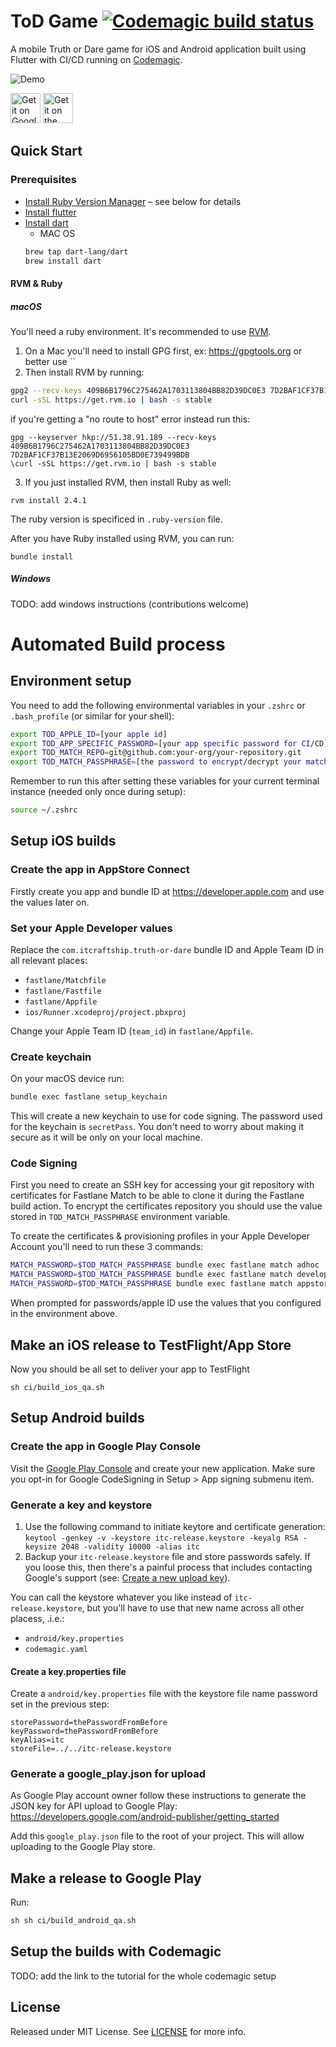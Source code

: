 # ToD Game [![Codemagic build status](https://api.codemagic.io/apps/5fc783baf7698ed212bf84b9/5fc783baf7698ed212bf84b8/status_badge.svg)](https://codemagic.io/apps/5fc783baf7698ed212bf84b9/5fc783baf7698ed212bf84b8/latest_build)

A mobile Truth or Dare game for iOS and Android application built using Flutter with CI/CD running on [Codemagic](https://codemagic.io).

![Demo](assets/images/tod_demo.gif)

<div>
  <a href='#' target='_blank'><img alt='Get it on Google Play' src='assets/images/google_play.png' height='48px'/></a>
  <a href='#' target='_blank'><img alt='Get it on the App Store' src='assets/images/app_store.png' height='48px'/></a>
</div>

## Quick Start

### Prerequisites

- [Install Ruby Version Manager](https://rvm.io/) – see below for details
- [Install flutter](https://flutter.dev/docs/get-started/install)
- [Install dart](https://dart.dev/)
  - MAC OS
  ```bash
  brew tap dart-lang/dart
  brew install dart
  ```

#### RVM & Ruby

##### macOS

You'll need a ruby environment. It's recommended to use [RVM](https://rvm.io).

1.  On a Mac you'll need to install GPG first, ex: https://gpgtools.org or better use ``
2.  Then install RVM by running:

```bash
gpg2 --recv-keys 409B6B1796C275462A1703113804BB82D39DC0E3 7D2BAF1CF37B13E2069D6956105BD0E739499BDB && \
curl -sSL https://get.rvm.io | bash -s stable
```

if you're getting a "no route to host" error instead run this:

```
gpg --keyserver hkp://51.38.91.189 --recv-keys 409B6B1796C275462A1703113804BB82D39DC0E3 7D2BAF1CF37B13E2069D6956105BD0E739499BDB
\curl -sSL https://get.rvm.io | bash -s stable
```

3.  If you just installed RVM, then install Ruby as well:

```
rvm install 2.4.1
```

The ruby version is specificed in `.ruby-version` file.

After you have Ruby installed using RVM, you can run:

```
bundle install
```

##### Windows

TODO: add windows instructions (contributions welcome)

# Automated Build process

## Environment setup

You need to add the following environmental variables in your `.zshrc` or `.bash_profile` (or similar for your shell):

```bash
export TOD_APPLE_ID=[your apple id]
export TOD_APP_SPECIFIC_PASSWORD=[your app specific password for CI/CD]
export TOD_MATCH_REPO=git@github.com:your-org/your-repository.git
export TOD_MATCH_PASSPHRASE=[the password to encrypt/decrypt your match repository]
```

Remember to run this after setting these variables for your current terminal instance (needed only once during setup):

```bash
source ~/.zshrc
```

## Setup iOS builds

### Create the app in AppStore Connect

Firstly create you app and bundle ID at https://developer.apple.com and use the values later on.

### Set your Apple Developer values

Replace the `com.itcraftship.truth-or-dare` bundle ID and Apple Team ID in all relevant places:

- `fastlane/Matchfile`
- `fastlane/Fastfile`
- `fastlane/Appfile`
- `ios/Runner.xcodeproj/project.pbxproj`

Change your Apple Team ID (`team_id`) in `fastlane/Appfile`.

### Create keychain

On your macOS device run:

```bash
bundle exec fastlane setup_keychain
```

This will create a new keychain to use for code signing. The password used for the keychain is `secretPass`. You don't need to worry about making it secure as it will be only on your local machine.

### Code Signing

First you need to create an SSH key for accessing your git repository with certificates for Fastlane Match to be able to clone it during the Fastlane build action. To encrypt the certificates repository you should use the value stored in `TOD_MATCH_PASSPHRASE` environment variable.

To create the certificates & provisioning profiles in your Apple Developer Account you'll need to run these 3 commands:

```bash
MATCH_PASSWORD=$TOD_MATCH_PASSPHRASE bundle exec fastlane match adhoc
MATCH_PASSWORD=$TOD_MATCH_PASSPHRASE bundle exec fastlane match development
MATCH_PASSWORD=$TOD_MATCH_PASSPHRASE bundle exec fastlane match appstore
```

When prompted for passwords/apple ID use the values that you configured in the environment above.

## Make an iOS release to TestFlight/App Store

Now you should be all set to deliver your app to TestFlight

```
sh ci/build_ios_qa.sh
```

## Setup Android builds

### Create the app in Google Play Console

Visit the [Google Play Console](https://play.google.com/console/) and create your new application. Make sure you opt-in for Google CodeSigning in Setup > App signing submenu item.

### Generate a key and keystore

1.  Use the following command to initiate keytore and certificate generation:  
    `keytool -genkey -v -keystore itc-release.keystore -keyalg RSA -keysize 2048 -validity 10000 -alias itc`
1.  Backup your `itc-release.keystore` file and store passwords safely. If you loose this, then there's a painful process that includes contacting Google's support (see: [Create a new upload key](https://support.google.com/googleplay/android-developer/answer/7384423)).

You can call the keystore whatever you like instead of `itc-release.keystore`, but you'll have to use that new name across all other placess, .i.e.:

- `android/key.properties`
- `codemagic.yaml`

#### Create a key.properties file

Create a `android/key.properties` file with the keystore file name password set in the previous step:

```
storePassword=thePasswordFromBefore
keyPassword=thePasswordFromBefore
keyAlias=itc
storeFile=../../itc-release.keystore
```

### Generate a google_play.json for upload

As Google Play account owner follow these instructions to generate the JSON key for API upload to Google Play:
https://developers.google.com/android-publisher/getting_started

Add this `google_play.json` file to the root of your project. This will allow uploading to the Google Play store.

## Make a release to Google Play

Run:

```bash
sh sh ci/build_android_qa.sh
```

## Setup the builds with Codemagic

TODO: add the link to the tutorial for the whole codemagic setup

## License

Released under MIT License. See [LICENSE](LICENSE) for more info.

